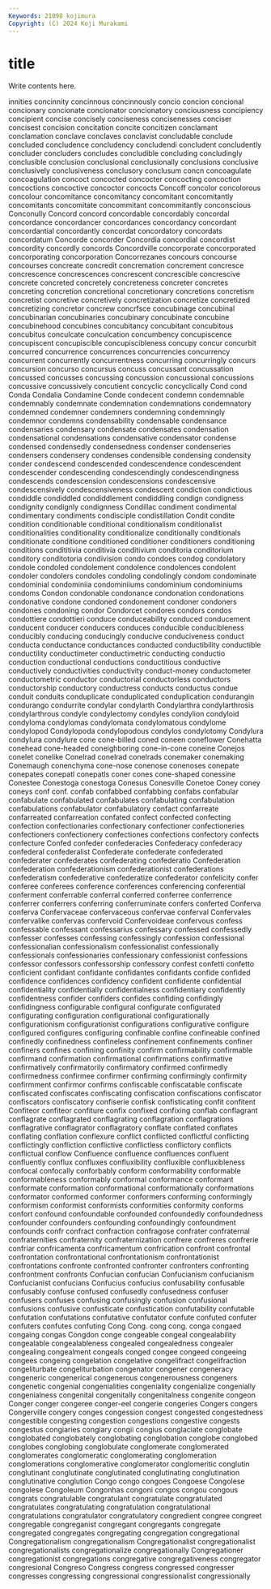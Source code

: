 ```yaml
---
Keywords: 21098 kojimura
Copyright: (C) 2024 Koji Murakami
---
```


# title

Write contents here.



innities concinnity concinnous concinnously concio concion concional
concionary concionate concionator concionatory conciousness concipiency concipient concise concisely conciseness
concisenesses conciser concisest concision concitation concite concitizen conclamant conclamation conclave
conclaves conclavist concludable conclude concluded concludence concludency concludendi concludent concludently
concluder concluders concludes concludible concluding concludingly conclusible conclusion conclusional conclusionally
conclusions conclusive conclusively conclusiveness conclusory conclusum concn concoagulate concoagulation concoct
concocted concocter concocting concoction concoctions concoctive concoctor concocts Concoff concolor
concolorous concolour concomitance concomitancy concomitant concomitantly concomitants concomitate concommitant concommitantly
conconscious Conconully Concord concord concordable concordably concordal concordance concordancer concordances
concordancy concordant concordantial concordantly concordat concordatory concordats concordatum Concorde concorder
Concordia concordial concordist concordity concordly concords Concordville concorporate concorporated concorporating
concorporation Concorrezanes concours concourse concourses concreate concredit concremation concrement concresce
concrescence concrescences concrescent concrescible concrescive concrete concreted concretely concreteness concreter
concretes concreting concretion concretional concretionary concretions concretism concretist concretive concretively
concretization concretize concretized concretizing concretor concrew concrfsce concubinage concubinal concubinarian
concubinaries concubinary concubinate concubine concubinehood concubines concubitancy concubitant concubitous concubitus
conculcate conculcation concumbency concupiscence concupiscent concupiscible concupiscibleness concupy concur concurbit
concurred concurrence concurrences concurrencies concurrency concurrent concurrently concurrentness concurring concurringly
concurs concursion concurso concursus concuss concussant concussation concussed concusses concussing
concussion concussional concussions concussive concussively concutient concyclic concyclically Cond cond
Conda Condalia Condamine Conde condecent condemn condemnable condemnably condemnate condemnation
condemnations condemnatory condemned condemner condemners condemning condemningly condemnor condemns condensability
condensable condensance condensaries condensary condensate condensates condensation condensational condensations condensative
condensator condense condensed condensedly condensedness condenser condenseries condensers condensery condenses
condensible condensing condensity conder condescend condescended condescendence condescendent condescender condescending
condescendingly condescendingness condescends condescension condescensions condescensive condescensively condescensiveness condescent condiction
condictious condiddle condiddled condiddlement condiddling condign condigness condignity condignly condignness
Condillac condiment condimental condimentary condiments condisciple condistillation Condit condite condition
conditionable conditional conditionalism conditionalist conditionalities conditionality conditionalize conditionally conditionals conditionate
conditione conditioned conditioner conditioners conditioning conditions condititivia conditivia conditivium conditoria
conditorium conditory conditotoria condivision condo condoes condog condolatory condole condoled
condolement condolence condolences condolent condoler condolers condoles condoling condolingly condom
condominate condominial condominiia condominiiums condominium condominiums condoms Condon condonable condonance
condonation condonations condonative condone condoned condonement condoner condoners condones condoning
condor Condorcet condores condors condos condottiere condottieri conduce conduceability conduced
conducement conducent conducer conducers conduces conducible conducibleness conducibly conducing conducingly
conducive conduciveness conduct conducta conductance conductances conducted conductibility conductible conductility
conductimeter conductimetric conducting conductio conduction conductional conductions conductitious conductive conductively
conductivities conductivity conduct-money conductometer conductometric conductor conductorial conductorless conductors conductorship
conductory conductress conducts conductus condue conduit conduits conduplicate conduplicated conduplication
condurangin condurango condurrite condylar condylarth Condylarthra condylarthrosis condylarthrous condyle condylectomy
condyles condylion condyloid condyloma condylomas condylomata condylomatous condylome condylopod Condylopoda
condylopodous condylos condylotomy Condylura condylura condylure cone cone-billed coned coneen
coneflower Conehatta conehead cone-headed coneighboring cone-in-cone coneine Conejos conelet conelike
Conelrad conelrad conelrads conemaker conemaking Conemaugh conenchyma cone-nose conenose conenoses
conepate conepates conepatl conepatls coner cones cone-shaped conessine Conestee Conestoga
conestoga Conesus Conesville Conetoe Coney coney coneys conf conf. confab
confabbed confabbing confabs confabular confabulate confabulated confabulates confabulating confabulation confabulations
confabulator confabulatory confact confarreate confarreated confarreation confated confect confected confecting
confection confectionaries confectionary confectioner confectioneries confectioners confectionery confectiones confections confectory
confects confecture Confed confeder confederacies Confederacy confederacy confederal confederalist Confederate
confederate confederated confederater confederates confederating confederatio Confederation confederation confederationism confederationist
confederations confederatism confederative confederatize confederator confelicity confer conferee conferees conference
conferences conferencing conferential conferment conferrable conferral conferred conferree conferrence conferrer
conferrers conferring conferruminate confers conferted Conferva conferva Confervaceae confervaceous confervae
conferval Confervales confervalike confervas confervoid Confervoideae confervous confess confessable confessant
confessarius confessary confessed confessedly confesser confesses confessing confessingly confession confessional
confessionalian confessionalism confessionalist confessionally confessionals confessionaries confessionary confessionist confessions confessor
confessors confessorship confessory confest confetti confetto conficient confidant confidante confidantes
confidants confide confided confidence confidences confidency confident confidente confidential confidentiality
confidentially confidentialness confidentiary confidently confidentness confider confiders confides confiding confidingly
confidingness configurable configural configurate configurated configurating configuration configurational configurationally configurationism
configurationist configurations configurative configure configured configures configuring confinable confine confineable
confined confinedly confinedness confineless confinement confinements confiner confiners confines confining
confinity confirm confirmability confirmable confirmand confirmation confirmational confirmations confirmative confirmatively
confirmatorily confirmatory confirmed confirmedly confirmedness confirmee confirmer confirming confirmingly confirmity
confirmment confirmor confirms confiscable confiscatable confiscate confiscated confiscates confiscating confiscation
confiscations confiscator confiscators confiscatory confiserie confisk confisticating confit confitent Confiteor
confiteor confiture confix confixed confixing conflab conflagrant conflagrate conflagrated conflagrating
conflagration conflagrations conflagrative conflagrator conflagratory conflate conflated conflates conflating conflation
conflexure conflict conflicted conflictful conflicting conflictingly confliction conflictive conflictless conflictory
conflicts conflictual conflow Confluence confluence confluences confluent confluently conflux confluxes
confluxibility confluxible confluxibleness confocal confocally conforbably conform conformability conformable conformableness
conformably conformal conformance conformant conformate conformation conformational conformationally conformations conformator
conformed conformer conformers conforming conformingly conformism conformist conformists conformities conformity
conforms confort confound confoundable confounded confoundedly confoundedness confounder confounders confounding
confoundingly confoundment confounds confr confract confraction confragose confrater confraternal confraternities
confraternity confraternization confrere confreres confrerie confriar confricamenta confricamentum confrication confront
confrontal confrontation confrontational confrontationism confrontationist confrontations confronte confronted confronter confronters
confronting confrontment confronts Confucian confucian Confucianism confucianism Confucianist confucians Confucius
confucius confusability confusable confusably confuse confused confusedly confusedness confuser confusers
confuses confusing confusingly confusion confusional confusions confusive confusticate confustication confutability
confutable confutation confutations confutative confutator confute confuted confuter confuters confutes
confuting Cong Cong. cong cong. conga congaed congaing congas Congdon
conge congeable congeal congealability congealable congealableness congealed congealedness congealer congealing
congealment congeals conged congee congeed congeeing congees congeing congelation congelative
congelifract congelifraction congeliturbate congeliturbation congenator congener congeneracy congeneric congenerical congenerous
congenerousness congeners congenetic congenial congenialities congeniality congenialize congenially congenialness congenital
congenitally congenitalness congenite congeon Conger conger congeree conger-eel congerie congeries
Congers congers Congerville congery conges congession congest congested congestedness congestible
congesting congestion congestions congestive congests congestus congiaries congiary congii congius
conglaciate conglobate conglobated conglobately conglobating conglobation conglobe conglobed conglobes conglobing
conglobulate conglomerate conglomerated conglomerates conglomeratic conglomerating conglomeration conglomerations conglomerative conglomerator
conglomeritic conglutin conglutinant conglutinate conglutinated conglutinating conglutination conglutinative conglution Congo
congo congoes Congoese Congolese congolese Congoleum Congonhas congoni congos congou
congous congrats congratulable congratulant congratulate congratulated congratulates congratulating congratulation congratulational
congratulations congratulator congratulatory congredient congree congreet congregable congreganist congregant congregants
congregate congregated congregates congregating congregation congregational Congregationalism congregationalism Congregationalist congregationalist
congregationalists congregationalize congregationally Congregationer congregationist congregations congregative congregativeness congregator congresional
Congreso Congress congress congressed congresser congresses congressing congressional congressionalist congressionally
